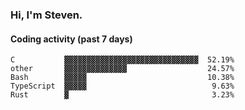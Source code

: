### Hi, I'm Steven.

#### Coding activity (past 7 days)
```
C           ▓▓▓▓▓▓▓▓▓▓▓▓▓▓▓▓▓▓▓▓▓▓▓▓▓▓▓▓▓▓  52.19%
other       ▓▓▓▓▓▓▓▓▓▓▓▓▓▓                  24.57%
Bash        ▓▓▓▓▓                           10.38%
TypeScript  ▓▓▓▓▓                            9.63%
Rust        ▓                                3.23%
```
